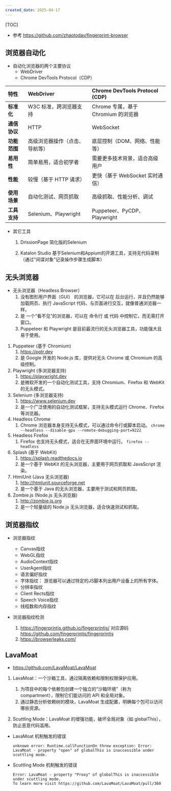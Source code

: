 ```yaml
---
created_date: 2025-04-17
---
```


[TOC]

- 参考 https://github.com/zhaotoday/fingerprint-browser

## 浏览器自动化

- 自动化浏览器的两个主要协议
  - WebDriver
  - Chrome DevTools Protocol（CDP）

| 特性 | WebDriver | Chrome DevTools Protocol (CDP) |
| :----------- | :----------------------------- | :---------------------------------- |
| **标准化** | W3C 标准，跨浏览器支持 | Chrome 专属，基于 Chromium 的浏览器 |
| **通信协议** | HTTP | WebSocket |
| **功能范围** | 高级浏览器操作（点击、导航等） | 底层控制（DOM、网络、性能等） |
| **易用性** | 简单易用，适合初学者 | 需要更多技术背景，适合高级用户 |
| **性能** | 较慢（基于 HTTP 请求） | 更快（基于 WebSocket 实时通信） |
| **使用场景** | 自动化测试、网页抓取 | 高级抓取、性能分析、调试 |
| **工具支持** | Selenium、Playwright | Puppeteer、PyCDP、Playwright |

- 其它工具
  1. DrissionPage 简化版的Selenium

  2. Katalon Studio 基于Selenium和Appium的开源工具，支持无代码录制（通过“间谍对象”记录操作步骤生成脚本）

## 无头浏览器

- 无头浏览器（Headless Browser）
  1. 没有图形用户界面（GUI） 的浏览器，它可以在 后台运行，并且仍然能够加载网页、执行 JavaScript 代码、与页面进行交互，就像普通浏览器一样。
  2. 是 一个“看不见”的浏览器，可以在 命令行 或 代码 中控制它，而无需打开窗口。
  3. Puppeteer 和 Playwright 是目前最流行的无头浏览器工具，功能强大且易于使用。

1. Puppeteer (基于 Chromium)
   1. https://pptr.dev
   2. 是 Google 开发的 Node.js 库，提供对无头 Chrome 或 Chromium 的高级控制。
2. Playwright (多浏览器支持)
   1. https://playwright.dev
   2. 是微软开发的一个自动化测试工具，支持 Chromium、Firefox 和 WebKit 的无头模式。
3. Selenium (多浏览器支持)
   1. https://www.selenium.dev
   2. 是一个广泛使用的自动化测试框架，支持无头模式运行 Chrome、Firefox 等浏览器。
4. Headless Chrome
   1. Chrome 浏览器本身支持无头模式，可以通过命令行或脚本启动。 `chrome --headless --disable-gpu --remote-debugging-port=9222`
5. Headless Firefox
   1. Firefox 也支持无头模式，适合在无界面环境中运行。 `firefox --headless`
6. Splash (基于 WebKit)
   1. https://splash.readthedocs.io
   2. 是一个基于 WebKit 的无头浏览器，主要用于网页抓取和 JavaScript 渲染。
7. HtmlUnit (Java 无头浏览器)
   1. http://htmlunit.sourceforge.net
   2. 是一个基于 Java 的无头浏览器，主要用于测试和网页抓取。
8. Zombie.js (Node.js 无头浏览器)
   1. http://zombie.js.org
   2. 是一个轻量级的 Node.js 无头浏览器，适合快速测试和抓取。

## 浏览器指纹

- 浏览器指纹

  - Canvas指纹
  - WebGL指纹
  - AudioContext指纹
  - UserAgent指纹
  - 语言偏好指纹
  - 字体指纹： 游览器可以通过特定的JS脚本列出用户设备上的所有字体。
  - 分辨率指纹
  - Client Rects指纹
  - Speech Voice指纹
  - 线程数和内存指纹

- 浏览器指纹检测

  1. https://fingerprintjs.github.io/fingerprintjs/ 对应源码 https://github.com/fingerprintjs/fingerprintjs
  2. https://browserleaks.com/

## LavaMoat

- https://github.com/LavaMoat/LavaMoat

1. LavaMoat：一个沙箱工具，通过隔离依赖和限制权限保护应用。

   1. 为项目中的每个依赖包创建一个独立的“沙箱环境”（称为 compartment），限制它们能访问的 API 和全局对象。
   2. 通过静态分析依赖树的模块，LavaMoat 生成配置，明确每个包可以访问哪些资源。

2. Scuttling Mode：LavaMoat 的增强功能，破坏全局对象（如 globalThis），防止恶意代码滥用。

- LavaMoat 机制触发的错误

  ```log
  unknown error: Runtime.callFunctionOn threw exception: Error: LavaMoat - property "open" of globalThis is inaccessible under scuttling mode.
  ```

- Scuttling Mode 机制触发的错误

  ```log
  Error: LavaMoat - property "Proxy" of globalThis is inaccessible under scuttling mode.
  To learn more visit https://github.com/LavaMoat/LavaMoat/pull/360
  ```
